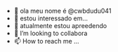 - 👋 ola meu nome é @cwbdudu041
- 👀 estou interessado em...
- 🌱 atualmente estou apreedendo
- 💞️ I’m looking to collabora
- 📫 How to reach me ...

<!---
cwbdudu041/cwbdudu041 is a ✨ special ✨ repository because its `README.md` (this file) appears on your GitHub profile.
You can click the Preview link to take a look at your changes.
--->
